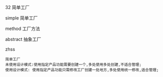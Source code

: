32 简单工厂

simple 简单工厂

method 工厂方法

abstract 抽象工厂

zhss
```$xslt
简单工厂
未使用设计模式:使用指定产品功能需要创建一个,多处使用多处创建,不适合管理;
使用设计模式: 使用指定产品功能只需修改工厂创建一处地方,多处使用统一修改,适合管理;

```